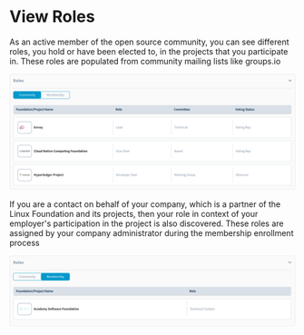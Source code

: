 # View Roles

As an active member of the open source community, you can see different roles, you hold or have been elected to, in the projects that you participate in. These roles are populated from community mailing lists like groups.io

![Project Community Roles](../../.gitbook/assets/communityroles.png)

If you are a contact on behalf of your company, which is a partner of the Linux Foundation and its projects, then your role in context of your employer's participation in the project is also discovered. These roles are assigned by your company administrator during the membership enrollment process

![](../../.gitbook/assets/membership-role.png)

